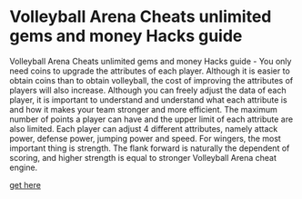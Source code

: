 # Volleyball Arena Cheats unlimited gems and money Hacks guide

Volleyball Arena Cheats unlimited gems and money Hacks guide - You only need coins to upgrade the attributes of each player. Although it is easier to obtain coins than to obtain volleyball, the cost of improving the attributes of players will also increase. Although you can freely adjust the data of each player, it is important to understand and understand what each attribute is and how it makes your team stronger and more efficient. The maximum number of points a player can have and the upper limit of each attribute are also limited. Each player can adjust 4 different attributes, namely attack power, defense power, jumping power and speed. For wingers, the most important thing is strength. The flank forward is naturally the dependent of scoring, and higher strength is equal to stronger Volleyball Arena cheat engine.

[get here](https://growhunt.top/volleyball-arena/)
